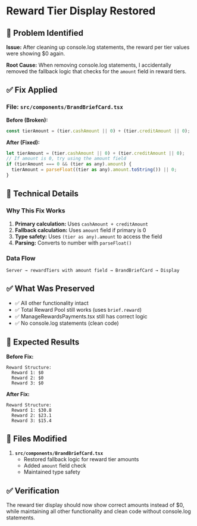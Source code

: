 # Reward Tier Display Restored

## 🎯 Problem Identified

**Issue:** After cleaning up console.log statements, the reward per tier values were showing $0 again.

**Root Cause:** When removing console.log statements, I accidentally removed the fallback logic that checks for the `amount` field in reward tiers.

## ✅ Fix Applied

### File: `src/components/BrandBriefCard.tsx`

**Before (Broken):**
```javascript
const tierAmount = (tier.cashAmount || 0) + (tier.creditAmount || 0);
```

**After (Fixed):**
```javascript
let tierAmount = (tier.cashAmount || 0) + (tier.creditAmount || 0);
// If amount is 0, try using the amount field
if (tierAmount === 0 && (tier as any).amount) {
  tierAmount = parseFloat((tier as any).amount.toString()) || 0;
}
```

## 🔧 Technical Details

### Why This Fix Works
1. **Primary calculation:** Uses `cashAmount + creditAmount`
2. **Fallback calculation:** Uses `amount` field if primary is 0
3. **Type safety:** Uses `(tier as any).amount` to access the field
4. **Parsing:** Converts to number with `parseFloat()`

### Data Flow
```
Server → rewardTiers with amount field → BrandBriefCard → Display
```

## ✅ What Was Preserved

- ✅ All other functionality intact
- ✅ Total Reward Pool still works (uses `brief.reward`)
- ✅ ManageRewardsPayments.tsx still has correct logic
- ✅ No console.log statements (clean code)

## 🎯 Expected Results

**Before Fix:**
```
Reward Structure:
  Reward 1: $0
  Reward 2: $0
  Reward 3: $0
```

**After Fix:**
```
Reward Structure:
  Reward 1: $30.8
  Reward 2: $23.1
  Reward 3: $15.4
```

## 📝 Files Modified

1. **`src/components/BrandBriefCard.tsx`**
   - Restored fallback logic for reward tier amounts
   - Added `amount` field check
   - Maintained type safety

## ✅ Verification

The reward tier display should now show correct amounts instead of $0, while maintaining all other functionality and clean code without console.log statements.
